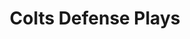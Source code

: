 ---
layout: playbook
title: Colts Defense Plays
team: colts
unit: defense
permalink: /colts/defense/
---